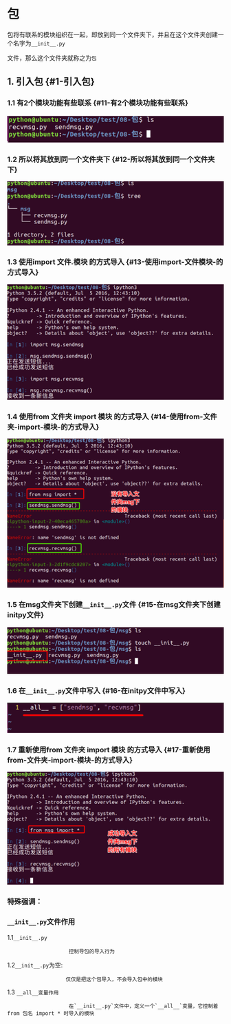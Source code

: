 # 包

包将有联系的模块组织在一起，即放到同一个文件夹下，并且在这个文件夹创建一个名字为`__init__.py`

文件，那么这个文件夹就称之为`包`

## 1. 引入包 {#1-引入包}

### 1.1 有2个模块功能有些联系 {#11-有2个模块功能有些联系}

![](/assets/Snip20180208_4.png)

### 1.2 所以将其放到同一个文件夹下 {#12-所以将其放到同一个文件夹下}

![](/assets/Snip20180208_5.png)

### 1.3 使用import 文件.模块 的方式导入 {#13-使用import-文件模块-的方式导入}

![](/assets/Snip20180208_6.png)

### 1.4 使用from 文件夹 import 模块 的方式导入 {#14-使用from-文件夹-import-模块-的方式导入}

![](/assets/Snip20180208_7.png)

### 1.5 在msg文件夹下创建`__init__.py`文件 {#15-在msg文件夹下创建initpy文件}

![](/assets/Snip20180208_8.png)

### 1.6 在`__init__.py`文件中写入 {#16-在initpy文件中写入}

![](/assets/Snip20180208_9.png)

### 1.7 重新使用from 文件夹 import 模块 的方式导入 {#17-重新使用from-文件夹-import-模块-的方式导入}

![](/assets/Snip20180208_10.png)

### 特殊强调：

### `__init__.py`文件作用

1.1`__init__.py`

```
                    控制导包的导入行为
```

1.2`__init__.py`为空:

```
                   仅仅是把这个包导入，不会导入包中的模块
```

1.3 `__all__变量作用`

                        在`__init__.py`文件中，定义一个`__all__`变量，它控制着 from 包名 import * 时导入的模块



